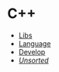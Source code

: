 # C++

* [Libs](cpp-libs.md)
* [Language](cpp-language.md)
* [Develop](cpp-develop.md)
* [*Unsorted*](cpp-unsorted.md)
